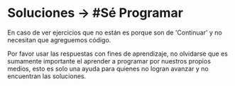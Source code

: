 # Soluciones -> #Sé Programar
En caso de ver ejercicios que no están es porque son de 'Continuar' y no necesitan que agreguemos código.

Por favor usar las respuestas con fines de aprendizaje, no olvidarse que es sumamente importante el aprender a programar por nuestros propios medios, esto es solo una ayuda para quienes no logran avanzar y no encuentran las soluciones.
